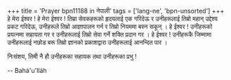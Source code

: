 +++
title = 'Prayer bpn11188 in नेपाली'
tags = ['lang-ne', 'bpn-unsorted']
+++
हे मेरा ईश्वर ! हे मेरा ईश्वर ! तिम्रा सेवकहरूको हृदयलाई एक गरिदेऊ र उनीहरूलाई तिम्रो महान् उद्देश्य प्रकट गरिदेऊ, उनीहरूले तिम्रो आज्ञापालन गर्न र तिम्रो नियममा बस्न सकून् । हे ईश्वर ! उनीहरूको प्रयत्नमा सहायता गर र उनीहरूलाई तिम्रो सेवा गर्ने शक्ति प्रदान गर । हे ईश्वर ! उनीहरूकै जिम्मामा उनीहरूलाई नछोड बरू तिम्रो ज्ञानको प्रकाशद्वारा उनीहरूलाई आनन्दित पार । 

निःसंशय, तिमी नै हौ उनीहरूका सहायक तथा उनीहरूका प्रभु !

-- Bahá'u'lláh
